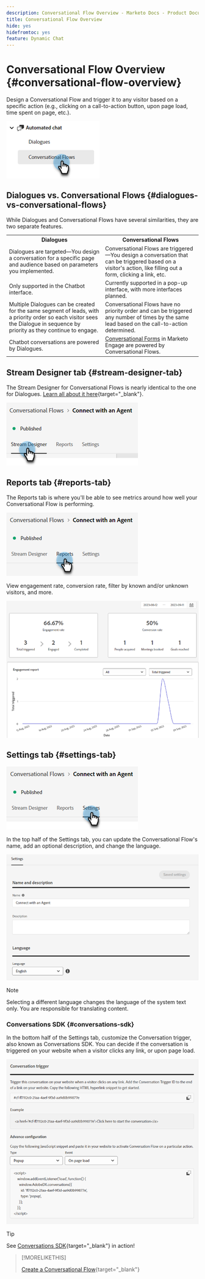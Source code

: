 ```yaml
---
description: Conversational Flow Overview - Marketo Docs - Product Documentation
title: Conversational Flow Overview
hide: yes
hidefromtoc: yes
feature: Dynamic Chat
---
```

# Conversational Flow Overview {#conversational-flow-overview}

Design a Conversational Flow and trigger it to any visitor based on a specific action (e.g., clicking on a call-to-action button, upon page load, time spent on page, etc.).

   ![](assets/conversational-flow-overview-1.png)

## Dialogues vs. Conversational Flows {#dialogues-vs-conversational-flows}

While Dialogues and Conversational Flows have several similarities, they are two separate features.

<table style="table-layout:auto"> 
 <tbody> 
  <tr> 
   <th style="width:50%">Dialogues</th> 
   <th style="width:50%">Conversational Flows</th>
  </tr> 
  <tr> 
   <td>Dialogues are targeted&mdash;You design a conversation for a specific page and audience based on parameters you implemented.</td> 
   <td>Conversational Flows are triggered&mdash;You design a conversation that can be triggered based on a visitor's action, like filling out a form, clicking a link, etc.</td>
  </tr>
   <tr> 
   <td>Only supported in the Chatbot interface.</td> 
   <td>Currently supported in a pop-up interface, with more interfaces planned.</td>
  </tr>
  </tr>
   <tr> 
   <td>Multiple Dialogues can be created for the same segment of leads, with a priority order so each visitor sees the Dialogue in sequence by priority as they continue to engage.</td> 
   <td>Conversational Flows have no priority order and can be triggered any number of times by the same lead based on the call-to-action determined.</td>
  </tr>
  <tr>
   <td>Chatbot conversations are powered by Dialogues.</td>
   <td><a href="/help/marketo/product-docs/demand-generation/dynamic-chat-two/automated-chat/conversational-flow-settings-for-marketo-engage-forms.md" target="_blank">Conversational Forms</a> in Marketo Engage are powered by Conversational Flows.</td>
  </tr>
 </tbody> 
</table>

## Stream Designer tab {#stream-designer-tab}

The Stream Designer for Conversational Flows is nearly identical to the one for Dialogues. [Learn all about it here](/help/marketo/product-docs/demand-generation/dynamic-chat-two/automated-chat/stream-designer.md){target="_blank"}.

   ![](assets/conversational-flow-overview-2.png)

## Reports tab {#reports-tab}

The Reports tab is where you'll be able to see metrics around how well your Conversational Flow is performing.

   ![](assets/conversational-flow-overview-3.png)

View engagement rate, conversion rate, filter by known and/or unknown visitors, and more.

   ![](assets/conversational-flow-overview-4.png)

## Settings tab {#settings-tab}

   ![](assets/conversational-flow-overview-5.png)

In the top half of the Settings tab, you can update the Conversational Flow's name, add an optional description, and change the language.

   ![](assets/conversational-flow-overview-6.png)

>[!NOTE]
>
>Selecting a different language changes the language of the system text only. You are responsible for translating content.

### Conversations SDK {#conversations-sdk}

In the bottom half of the Settings tab, customize the Conversation trigger, also known as Conversations SDK. You can decide if the conversation is triggered on your website when a visitor clicks any link, or upon page load.

   ![](assets/conversational-flow-overview-7.png)

>[!TIP]
>
>See [Conversations SDK](https://experienceleague.adobe.com/tools/marketo-dynamic-chatbot/conversations-sdk/){target="_blank"} in action!

>[!MORELIKETHIS]
>
>[Create a Conversational Flow](/help/marketo/product-docs/demand-generation/dynamic-chat-two/automated-chat/create-a-conversational-flow.md){target="_blank"}
